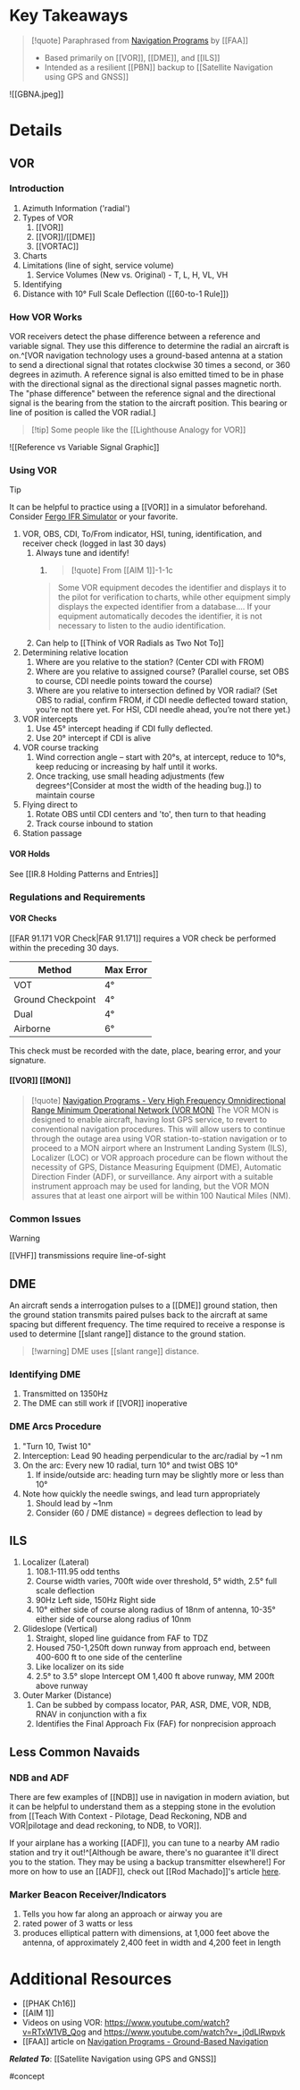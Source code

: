 # Key Takeaways
> [!quote] Paraphrased from [Navigation Programs](https://www.faa.gov/about/office_org/headquarters_offices/ato/service_units/techops/navservices) by [[FAA]]
> - Based primarily on [[VOR]], [[DME]], and [[ILS]]
> - Intended as a resilient [[PBN]] backup to [[Satellite Navigation using GPS and GNSS]]

![[GBNA.jpeg]]

# Details
## VOR
### Introduction
1. Azimuth Information ('radial')
2. Types of VOR
	1. [[VOR]]
	2. [[VOR]]/[[DME]]
	3. [[VORTAC]]
5. Charts 
6. Limitations (line of sight, service volume)
	1. Service Volumes (New vs. Original) - T, L, H, VL, VH
7. Identifying
8. Distance with 10° Full Scale Deflection ([[60-to-1 Rule]])

### How VOR Works
VOR receivers detect the phase difference between a reference and variable signal. They use this difference to determine the radial an aircraft is on.^[VOR navigation technology uses a ground-based antenna at a station to send a directional signal that rotates clockwise 30 times a second, or 360 degrees in azimuth. A reference signal is also emitted timed to be in phase with the directional signal as the directional signal passes magnetic north. The "phase difference" between the reference signal and the directional signal is the bearing from the station to the aircraft position. This bearing or line of position is called the VOR radial.]

> [!tip] Some people like the [[Lighthouse Analogy for VOR]]


![[Reference vs Variable Signal Graphic]]

### Using VOR
> [!tip]
> It can be helpful to practice using a [[VOR]] in a simulator beforehand. Consider [Fergo IFR Simulator](https://www.fergonez.net/projects/ifrsimulator/) or your favorite.

1. VOR, OBS, CDI, To/From indicator, HSI, tuning, identification, and receiver check (logged in last 30 days) 
	1. Always tune and identify!
		1. > [!quote] From [[AIM 1]]-1-1c
		> Some VOR equipment decodes the identifier and displays it to the pilot for verification to charts, while other equipment simply displays the expected identifier from a database.... If your equipment automatically decodes the identifier, it is not necessary to listen to the audio identification.
	2. Can help to [[Think of VOR Radials as Two Not To]]
2. Determining relative location
	1. Where are you relative to the station? (Center CDI with FROM) 
	2. Where are you relative to assigned course? (Parallel course, set OBS to course, CDI needle points toward the course) 
	3. Where are you relative to intersection defined by VOR radial? (Set OBS to radial, confirm FROM, if CDI needle deflected toward station, you’re not there yet. For HSI, CDI needle ahead, you’re not there yet.)
3. VOR intercepts 
	1. Use 45° intercept heading if CDI fully deflected. 
	2. Use 20° intercept if CDI is alive
4. VOR course tracking 
	1. Wind correction angle – start with 20°s, at intercept, reduce to 10°s, keep reducing or increasing by half until it works. 
	2. Once tracking, use small heading adjustments (few degrees^[Consider at most the width of the heading bug.]) to maintain course
5. Flying direct to
	1. Rotate OBS until CDI centers and 'to', then turn to that heading
	2. Track course inbound to station
6. Station passage

#### VOR Holds
See [[IR.8 Holding Patterns and Entries]]

### Regulations and Requirements
#### VOR Checks
[[FAR 91.171 VOR Check|FAR 91.171]] requires a VOR check be performed within the preceding 30 days.

| Method            | Max Error |
| ----------------- | --------- |
| VOT               | 4°        |
| Ground Checkpoint | 4°        |
| Dual              | 4°        |
| Airborne          | 6°        |

This check must be recorded with the date, place, bearing error, and your signature.

#### [[VOR]] [[MON]]
> [!quote] [Navigation Programs - Very High Frequency Omnidirectional Range Minimum Operational Network (VOR MON)](https://www.faa.gov/about/office_org/headquarters_offices/ato/service_units/techops/navservices/gbng/vormon)
> The VOR MON is designed to enable aircraft, having lost GPS service, to revert to conventional navigation procedures. This will allow users to continue through the outage area using VOR station-to-station navigation or to proceed to a MON airport where an Instrument Landing System (ILS), Localizer (LOC) or VOR approach procedure can be flown without the necessity of GPS, Distance Measuring Equipment (DME), Automatic Direction Finder (ADF), or surveillance. 
> Any airport with a suitable instrument approach may be used for landing, but the VOR MON assures that at least one airport will be within 100 Nautical Miles (NM).

### Common Issues
> [!warning] 
> [[VHF]] transmissions require line-of-sight

## DME
An aircraft sends a interrogation pulses to a [[DME]] ground station, then the ground station transmits paired pulses back to the aircraft at same spacing but different frequency. The time required to receive a response is used to determine [[slant range]] distance to the ground station.

>[!warning] DME uses [[slant range]] distance.

### Identifying DME
1. Transmitted on 1350Hz
2. The DME can still work if [[VOR]] inoperative

### DME Arcs Procedure
1. "Turn 10, Twist 10"
2. Interception: Lead 90 heading perpendicular to the arc/radial by ~1 nm
3. On the arc: Every new 10 radial, turn 10° and twist OBS 10°
	1. If inside/outside arc: heading turn may be slightly more or less than 10°
4. Note how quickly the needle swings, and lead turn appropriately
	1. Should lead by ~1nm
	2. Consider (60 / DME distance) = degrees deflection to lead by

## ILS
1. Localizer  (Lateral)
	1. 108.1-111.95 odd tenths
	2. Course width varies, 700ft wide over threshold, 5° width, 2.5° full scale deflection
	3. 90Hz Left side, 150Hz Right side
	4. 10° either side of course along radius of 18nm of antenna, 10-35° either side of course along radius of 10nm
2. Glideslope  (Vertical)
	1. Straight, sloped line guidance from FAF to TDZ
	2. Housed 750-1,250ft down runway from approach end, between 400-600 ft to one side of the centerline
	3. Like localizer on its side
	4. 2.5° to 3.5° slope Intercept OM 1,400 ft above runway, MM 200ft above runway
3. Outer Marker (Distance)
	1. Can be subbed by compass locator, PAR, ASR, DME, VOR, NDB, RNAV in conjunction with a fix
	2. Identifies the Final Approach Fix (FAF) for nonprecision approach


## Less Common Navaids
### NDB and ADF
There are few examples of [[NDB]] use in navigation in modern aviation, but it can be helpful to understand them as a stepping stone in the evolution from [[Teach With Context - Pilotage, Dead Reckoning, NDB and VOR|pilotage and dead reckoning, to NDB, to VOR]].

If your airplane has a working [[ADF]], you can tune to a nearby AM radio station and try it out!^[Although be aware, there's no guarantee it'll direct you to the station. They may be using a backup transmitter elsewhere!] For more on how to use an [[ADF]], check out [[Rod Machado]]'s article [here](https://rodmachado.com/blogs/learning-to-fly/adf-navigation-the-basics).

### Marker Beacon Receiver/Indicators
1. Tells you how far along an approach or airway you are
2. rated power of 3 watts or less 
3. produces elliptical pattern with dimensions, at 1,000 feet above the antenna, of approximately 2,400 feet in width and 4,200 feet in length

# Additional Resources
- [[PHAK Ch16]]
- [[AIM 1]]
- Videos on using VOR: https://www.youtube.com/watch?v=RTxW1VB_Qog and https://www.youtube.com/watch?v=_j0dLlRwpvk
- [[FAA]] article on [Navigation Programs - Ground-Based Navigation](https://www.faa.gov/about/office_org/headquarters_offices/ato/service_units/techops/navservices/gbng)

***Related To***: [[Satellite Navigation using GPS and GNSS]]

#concept